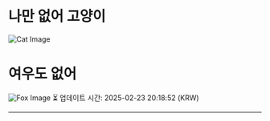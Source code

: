 
# 나만 없어 고양이

![Cat Image](https://cdn2.thecatapi.com/images/MTYzOTMyMA.jpg)

# 여우도 없어
![Fox Image](https://randomfox.ca/images/32.jpg)
⏳ 업데이트 시간: 2025-02-23 20:18:52 (KRW)

---
